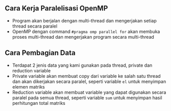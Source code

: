 ## Cara Kerja Paralelisasi OpenMP
- Program akan berjalan dengan multi-thread dan mengerjakan setiap thread secara paralel
- OpenMP dengan command `#pragma omp parallel for` akan membuka proses multi-thread dan mengerjakan program secara multi-thread

## Cara Pembagian Data
- Terdapat 2 jenis data yang kami gunakan pada thread, private dan reduction variable
- Private variable akan membuat copy dari variable ke salah satu thread dan akan dikerjakan secara paralel, seperti variable `el` untuk menyimpan elemen matriks
- Reduction variable akan membuat variable yang dapat digunakan secara paralel pada semua thread, seperti variable `sum` untuk menyimpan hasil perhitungan total matriks
